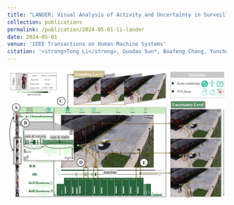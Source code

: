 ```yaml
---
title: "LANDER: Visual Analysis of Activity and Uncertainty in Surveillance Video"
collection: publications
permalink: /publication/2024-05-01-li-lander
date: 2024-05-01
venue: 'IEEE Transactions on Human-Machine Systems'
citation: '<strong>Tong Li</strong>, Guodao Sun*, Boafeng Chang, Yunchao Wang, Qi Jiang, Yuanzhong Ying, Li Jiang, Haixia Wang & Ronghua Liang. &quot;LANDER: Visual Analysis of Activity and Uncertainty in Surveillance Video.&quot; <i>IEEE Transactions on Human-Machine Systems, 2024.</i>' in revision
---
```


<img src="/images/Lander.png" />
